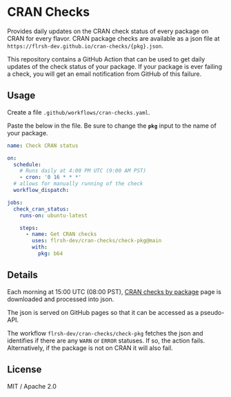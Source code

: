 # CRAN Checks

Provides daily updates on the CRAN check status of every package on CRAN for every flavor. CRAN package checks are available as a json file at `https://flrsh-dev.github.io/cran-checks/{pkg}.json`.

This repository contains a GitHub Action that can be used to get daily updates of the check status of your package. If your package is ever failing a check, you will get an email notification from GitHub of this failure.

## Usage

Create a file `.github/workflows/cran-checks.yaml`.

Paste the below in the file. Be sure to change the **`pkg`**  input to the name of your package.

```yaml
name: Check CRAN status

on:
  schedule:
    # Runs daily at 4:00 PM UTC (9:00 AM PST)
    - cron: '0 16 * * *'  
  # allows for manually running of the check
  workflow_dispatch:

jobs:
  check_cran_status:
    runs-on: ubuntu-latest

    steps:
      - name: Get CRAN checks
        uses: flrsh-dev/cran-checks/check-pkg@main
        with:
          pkg: b64
```


## Details

Each morning at 15:00 UTC (08:00 PST), [CRAN checks by package](https://cran.r-project.org/web/checks/check_summary_by_package.html) page is downloaded and processed into json. 

The json is served on GitHub pages so that it can be accessed as a pseudo-API.

The workflow `flrsh-dev/cran-checks/check-pkg` fetches the json and identifies if there are any `WARN` or `ERROR` statuses. If so, the action fails. Alternatively, if the package is not on CRAN it will also fail. 

## License 

MIT / Apache 2.0